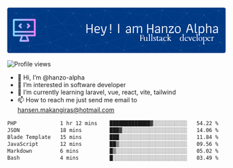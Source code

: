 ![Header](./github-header-image.png)

![Profile views](https://gpvc.arturio.dev/hanzo-alpha)

- 👋 Hi, I’m @hanzo-alpha
- 👀 I’m interested in software developer
- 🌱 I’m currently learning laravel, vue, react, vite, tailwind
- 📫 How to reach me just send me email to hansen.makangiras@hotmail.com 

<!---
hanzo-alpha/hanzo-alpha is a ✨ special ✨ repository because its `README.md` (this file) appears on your GitHub profile.
You can click the Preview link to take a look at your changes.
--->

<!--START_SECTION:waka-->

```text
PHP              1 hr 12 mins    █████████████▓░░░░░░░░░░░   54.22 %
JSON             18 mins         ███▓░░░░░░░░░░░░░░░░░░░░░   14.06 %
Blade Template   15 mins         ███░░░░░░░░░░░░░░░░░░░░░░   11.84 %
JavaScript       12 mins         ██▒░░░░░░░░░░░░░░░░░░░░░░   09.56 %
Markdown         6 mins          █▒░░░░░░░░░░░░░░░░░░░░░░░   05.02 %
Bash             4 mins          █░░░░░░░░░░░░░░░░░░░░░░░░   03.49 %
```

<!--END_SECTION:waka-->
